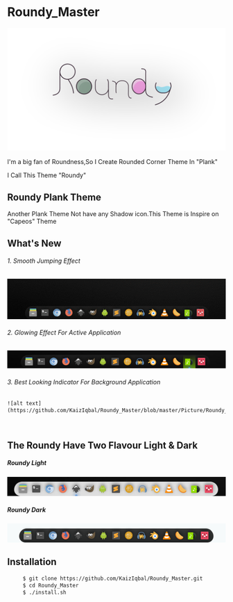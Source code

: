 # Roundy_Master

![alt text](https://github.com/KaizIqbal/Roundy_Master/blob/master/Picture/Roundy_logo.png)

I'm a big fan of Roundness,So I Create Rounded Corner Theme In "Plank"

I Call This Theme "Roundy"

## Roundy Plank Theme
Another Plank Theme Not have any Shadow icon.This Theme is Inspire on "Capeos" Theme


## What's New
 ###### 1. Smooth Jumping Effect <br />
  ![alt text](https://github.com/KaizIqbal/Roundy_Master/blob/master/Picture/Roundy_jump.gif)
 <br />
 
 ###### 2. Glowing Effect For Active Application <br />
  ![alt text](https://github.com/KaizIqbal/Roundy_Master/blob/master/Picture/Roundy_Active.png)
 <br />
 
 ###### 3. Best Looking Indicator For Background Application <br/>
    ![alt text](https://github.com/KaizIqbal/Roundy_Master/blob/master/Picture/Roundy_Indicator.png)
<br />

## The Roundy Have Two Flavour Light & Dark

##### Roundy Light
   ![alt text](https://github.com/KaizIqbal/Roundy_Master/blob/master/Picture/Roundy_light.png)

##### Roundy Dark
   ![alt text](https://github.com/KaizIqbal/Roundy_Master/blob/master/Picture/Roundy_Dark.png)

## Installation

```
     $ git clone https://github.com/KaizIqbal/Roundy_Master.git
     $ cd Roundy_Master
     $ ./install.sh
```
